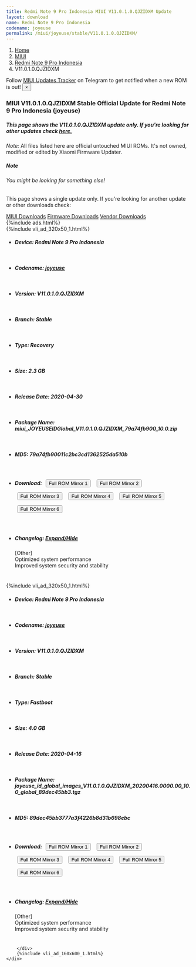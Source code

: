 ```yaml
---
title: Redmi Note 9 Pro Indonesia MIUI V11.0.1.0.QJZIDXM Update
layout: download
name: Redmi Note 9 Pro Indonesia
codename: joyeuse
permalink: /miui/joyeuse/stable/V11.0.1.0.QJZIDXM/
---
```

<nav aria-label="breadcrumb">
    <ol class="breadcrumb">
        <li class="breadcrumb-item"><a href="/">Home</a></li>
        <li class="breadcrumb-item"><a href="/miui/">MIUI</a></li>
        <li class="breadcrumb-item"><a href="/miui/joyeuse/">Redmi Note 9 Pro Indonesia</a></li>
        <li class="breadcrumb-item active" aria-current="page">V11.0.1.0.QJZIDXM</li>
    </ol>
</nav>
<div class="alert alert-primary alert-dismissible fade show" role="alert">
    Follow <a href="https://t.me/MIUIUpdatesTracker" class="alert-link">MIUI Updates Tracker</a> on Telegram to get
    notified when a new ROM is out!
    <button type="button" class="close" data-dismiss="alert" aria-label="Close">
        <span aria-hidden="true">&times;</span>
    </button>
</div>
<div class="col-12 mx-auto">
    <h3 class="title bg-light p-2 rounded">MIUI V11.0.1.0.QJZIDXM Stable Official Update for Redmi Note 9 Pro Indonesia (joyeuse)</h3>
    <h5>This page shows the V11.0.1.0.QJZIDXM update only. If you're looking for other updates check
        <a href="/miui/joyeuse/">here.</a></h5>
    <p><i>Note: </i>All files listed here are official untouched MIUI ROMs.
        It's not owned, modified or edited by Xiaomi Firmware Updater.</p>
    <div class="card">
        <div class="card-body">
            <h5 class="card-title">Note</h5>
            <h6 class="card-subtitle mb-2 text-muted">You might be looking for something else!</h6>
            <p class="card-text">This page shows a single update only.
                If you're looking for another update or other downloads check:</p>
            <a href="/miui/" class="card-link">MIUI Downloads</a>
            <a href="/firmware/" class="card-link">Firmware Downloads</a>
            <a href="/vendor/" class="card-link">Vendor Downloads</a>
        </div>
    </div>
    {%include ads.html%}
    <div class="row justify-content-center">
        <div class="col-10" id="downloads">
                    <div class="card card-body">
            {%include vli_ad_320x50_1.html%}
            <ul class="list-unstyled">
                <li style="padding-bottom: 10px;">
                    <h5><b>Device: </b>Redmi Note 9 Pro Indonesia</h5>
                </li>
                <li style="padding-bottom: 10px;">
                    <h5><b>Codename: </b> <a href="/miui/joyeuse/" target="_blank">joyeuse</a> </h5>
                </li>
                <li style="padding-bottom: 10px;">
                    <h5><b>Version: </b>V11.0.1.0.QJZIDXM</h5>
                </li>
                <li style="padding-bottom: 10px;">
                    <h5><b>Branch: </b>Stable</h5>
                </li>
                <li style="padding-bottom: 10px;">
                    <h5><b>Type: </b>Recovery</h5>
                </li>
                <li style="padding-bottom: 10px;">
                    <h5><b>Size: </b>2.3 GB</h5>
                </li>
                <li style="padding-bottom: 10px;">
                    <h5><b>Release Date: </b>2020-04-30</h5>
                </li>
                <li style="padding-bottom: 10px;">
                    <h5><b>Package Name: </b><span id="filename" class="text-dark">miui_JOYEUSEIDGlobal_V11.0.1.0.QJZIDXM_79a74fb900_10.0.zip</span></h5>
                </li>
                <li style="padding-bottom: 10px;">
                    <h5><b>MD5: </b><span id="md5" class="text-muted">79a74fb90011c2bc3cd1362525da510b</span></h5>
                </li>
                <li style="padding-bottom: 10px;">
                    <h5><b>Download: </b> <button type="button" id="download" class="btn btn-primary" style="margin: 7px;" onclick="window.open('https://cdn-ota.azureedge.net/V11.0.1.0.QJZIDXM/miui_JOYEUSEIDGlobal_V11.0.1.0.QJZIDXM_79a74fb900_10.0.zip', '_blank');"><i class="fa fa-download"></i> Full ROM Mirror 1</button> <button type="button" id="download" class="btn btn-primary" style="margin: 7px;" onclick="window.open('https://cdnorg.d.miui.com/V11.0.1.0.QJZIDXM/miui_JOYEUSEIDGlobal_V11.0.1.0.QJZIDXM_79a74fb900_10.0.zip', '_blank');"><i class="fa fa-download"></i> Full ROM Mirror 2</button> <button type="button" id="download" class="btn btn-primary" style="margin: 7px;" onclick="window.open('https://bkt-sgp-miui-ota-update-alisgp.oss-ap-southeast-1.aliyuncs.com/V11.0.1.0.QJZIDXM/miui_JOYEUSEIDGlobal_V11.0.1.0.QJZIDXM_79a74fb900_10.0.zip', '_blank');"><i class="fa fa-download"></i> Full ROM Mirror 3</button> <button type="button" id="download" class="btn btn-primary" style="margin: 7px;" onclick="window.open('https://bn.d.miui.com/V11.0.1.0.QJZIDXM/miui_JOYEUSEIDGlobal_V11.0.1.0.QJZIDXM_79a74fb900_10.0.zip', '_blank');"><i class="fa fa-download"></i> Full ROM Mirror 4</button> <button type="button" id="download" class="btn btn-primary" style="margin: 7px;" onclick="window.open('https://bigota.d.miui.com/V11.0.1.0.QJZIDXM/miui_JOYEUSEIDGlobal_V11.0.1.0.QJZIDXM_79a74fb900_10.0.zip', '_blank');"><i class="fa fa-download"></i> Full ROM Mirror 5</button> <button type="button" id="download" class="btn btn-primary" style="margin: 7px;" onclick="window.open('https://hugeota.d.miui.com/V11.0.1.0.QJZIDXM/miui_JOYEUSEIDGlobal_V11.0.1.0.QJZIDXM_79a74fb900_10.0.zip', '_blank');"><i class="fa fa-download"></i> Full ROM Mirror 6</button></h5>
                </li>
                <li style="padding-bottom: 10px;">
                    <h5><b>Changelog: </b><a href="#joyeuse_1_changelog" data-toggle="collapse" role="button"
                            aria-expanded="false" aria-controls="joyeuse_1_changelog"> <i class="fa fa-arrow-down"
                                aria-hidden="true"></i> Expand/Hide</a></h5>
                    <div class="collapse" id="joyeuse_1_changelog">
                        <p id="changelog_text">[Other]<br>Optimized system performance<br>Improved system security and stability</p>
                    </div>
                </li>
            </ul>
        </div>
        <div class="card card-body">
            {%include vli_ad_320x50_1.html%}
            <ul class="list-unstyled">
                <li style="padding-bottom: 10px;">
                    <h5><b>Device: </b>Redmi Note 9 Pro Indonesia</h5>
                </li>
                <li style="padding-bottom: 10px;">
                    <h5><b>Codename: </b> <a href="/miui/joyeuse/" target="_blank">joyeuse</a> </h5>
                </li>
                <li style="padding-bottom: 10px;">
                    <h5><b>Version: </b>V11.0.1.0.QJZIDXM</h5>
                </li>
                <li style="padding-bottom: 10px;">
                    <h5><b>Branch: </b>Stable</h5>
                </li>
                <li style="padding-bottom: 10px;">
                    <h5><b>Type: </b>Fastboot</h5>
                </li>
                <li style="padding-bottom: 10px;">
                    <h5><b>Size: </b>4.0 GB</h5>
                </li>
                <li style="padding-bottom: 10px;">
                    <h5><b>Release Date: </b>2020-04-16</h5>
                </li>
                <li style="padding-bottom: 10px;">
                    <h5><b>Package Name: </b><span id="filename" class="text-dark">joyeuse_id_global_images_V11.0.1.0.QJZIDXM_20200416.0000.00_10.0_global_89dec45bb3.tgz</span></h5>
                </li>
                <li style="padding-bottom: 10px;">
                    <h5><b>MD5: </b><span id="md5" class="text-muted">89dec45bb3777a3f4226b8d31b698ebc</span></h5>
                </li>
                <li style="padding-bottom: 10px;">
                    <h5><b>Download: </b> <button type="button" id="download" class="btn btn-primary" style="margin: 7px;" onclick="window.open('https://cdn-ota.azureedge.net/V11.0.1.0.QJZIDXM/joyeuse_id_global_images_V11.0.1.0.QJZIDXM_20200416.0000.00_10.0_global_89dec45bb3.tgz', '_blank');"><i class="fa fa-download"></i> Full ROM Mirror 1</button> <button type="button" id="download" class="btn btn-primary" style="margin: 7px;" onclick="window.open('https://cdnorg.d.miui.com/V11.0.1.0.QJZIDXM/joyeuse_id_global_images_V11.0.1.0.QJZIDXM_20200416.0000.00_10.0_global_89dec45bb3.tgz', '_blank');"><i class="fa fa-download"></i> Full ROM Mirror 2</button> <button type="button" id="download" class="btn btn-primary" style="margin: 7px;" onclick="window.open('https://bkt-sgp-miui-ota-update-alisgp.oss-ap-southeast-1.aliyuncs.com/V11.0.1.0.QJZIDXM/joyeuse_id_global_images_V11.0.1.0.QJZIDXM_20200416.0000.00_10.0_global_89dec45bb3.tgz', '_blank');"><i class="fa fa-download"></i> Full ROM Mirror 3</button> <button type="button" id="download" class="btn btn-primary" style="margin: 7px;" onclick="window.open('https://bn.d.miui.com/V11.0.1.0.QJZIDXM/joyeuse_id_global_images_V11.0.1.0.QJZIDXM_20200416.0000.00_10.0_global_89dec45bb3.tgz', '_blank');"><i class="fa fa-download"></i> Full ROM Mirror 4</button> <button type="button" id="download" class="btn btn-primary" style="margin: 7px;" onclick="window.open('https://bigota.d.miui.com/V11.0.1.0.QJZIDXM/joyeuse_id_global_images_V11.0.1.0.QJZIDXM_20200416.0000.00_10.0_global_89dec45bb3.tgz', '_blank');"><i class="fa fa-download"></i> Full ROM Mirror 5</button> <button type="button" id="download" class="btn btn-primary" style="margin: 7px;" onclick="window.open('https://hugeota.d.miui.com/V11.0.1.0.QJZIDXM/joyeuse_id_global_images_V11.0.1.0.QJZIDXM_20200416.0000.00_10.0_global_89dec45bb3.tgz', '_blank');"><i class="fa fa-download"></i> Full ROM Mirror 6</button></h5>
                </li>
                <li style="padding-bottom: 10px;">
                    <h5><b>Changelog: </b><a href="#joyeuse_2_changelog" data-toggle="collapse" role="button"
                            aria-expanded="false" aria-controls="joyeuse_2_changelog"> <i class="fa fa-arrow-down"
                                aria-hidden="true"></i> Expand/Hide</a></h5>
                    <div class="collapse" id="joyeuse_2_changelog">
                        <p id="changelog_text">[Other]<br>Optimized system performance<br>Improved system security and stability</p>
                    </div>
                </li>
            </ul>
        </div>

        </div>
        {%include vli_ad_160x600_1.html%}
    </div>
</div>
